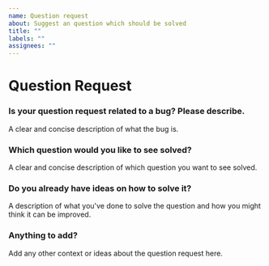 ```yaml
---
name: Question request
about: Suggest an question which should be solved
title: ""
labels: ""
assignees: ""
---
```


# Question Request

### Is your question request related to a bug? Please describe.

A clear and concise description of what the bug is.

### Which question would you like to see solved?

A clear and concise description of which question you want to see solved.

### Do you already have ideas on how to solve it?

A description of what you've done to solve the question and how you might think it can be improved.

### Anything to add?

Add any other context or ideas about the question request here.
